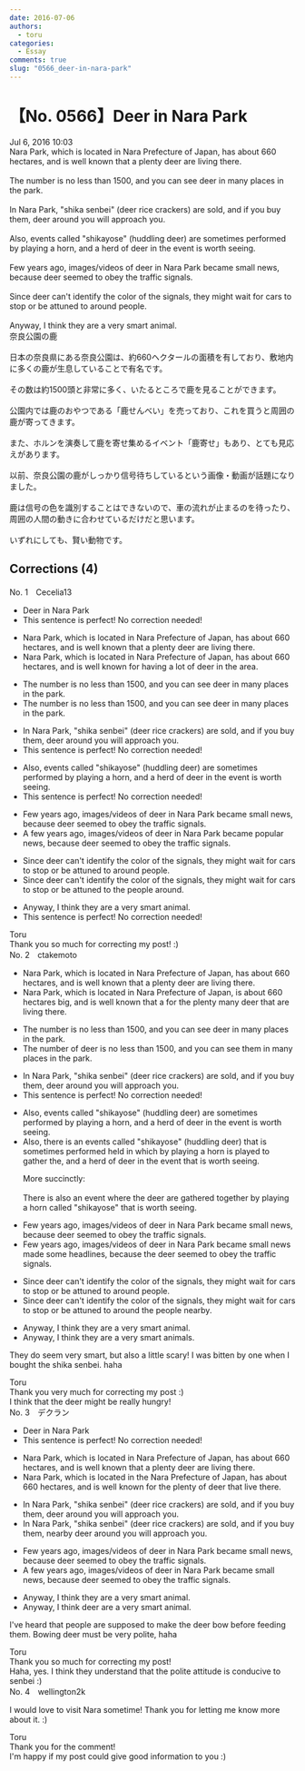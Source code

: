 ```yaml
---
date: 2016-07-06
authors:
  - toru
categories:
  - Essay
comments: true
slug: "0566_deer-in-nara-park"
---
```


# 【No. 0566】Deer in Nara Park
<div class="date">Jul 6, 2016 10:03</div>
<div id="post"><div id="body_show_ori">
Nara Park, which is located in Nara Prefecture of Japan, has about 660 hectares, and is well known that a plenty deer are living there.<br/><br/>The number is no less than 1500, and you can see deer in many places in the park.<br/><br/>In Nara Park, "shika senbei" (deer rice crackers) are sold, and if you buy them, deer around you will approach you.<br/><br/>Also, events called "shikayose" (huddling deer) are sometimes performed by playing a horn, and a herd of deer in the event is worth seeing.<br/><br/>Few years ago, images/videos of deer in Nara Park became small news, because deer seemed to obey the traffic signals.<br/><br/>Since deer can't identify the color of the signals, they might wait for cars to stop or be attuned to around people.<br/><br/>Anyway, I think they are a very smart animal.
</div></div>

<!-- more -->

<div id="post_ja"><div id="body_show_mo">
奈良公園の鹿<br/><br/>日本の奈良県にある奈良公園は、約660ヘクタールの面積を有しており、敷地内に多くの鹿が生息していることで有名です。<br/><br/>その数は約1500頭と非常に多く、いたるところで鹿を見ることができます。<br/><br/>公園内では鹿のおやつである「鹿せんべい」を売っており、これを買うと周囲の鹿が寄ってきます。<br/><br/>また、ホルンを演奏して鹿を寄せ集めるイベント「鹿寄せ」もあり、とても見応えがあります。<br/><br/>以前、奈良公園の鹿がしっかり信号待ちしているという画像・動画が話題になりました。<br/><br/>鹿は信号の色を識別することはできないので、車の流れが止まるのを待ったり、周囲の人間の動きに合わせているだけだと思います。<br/><br/>いずれにしても、賢い動物です。
</div></div>

## Corrections (4)
<div id="block"><div class="first_name"> No. 1　<span class="just_name">Cecelia13</span></div><div id="block2">
<ul class="correction_field">
<li class="incorrect">Deer in Nara Park</li>
<li class="corrected perfect">This sentence is perfect! No correction needed!</li>
</ul>
<ul class="correction_field">
<li class="incorrect">Nara Park, which is located in Nara Prefecture of Japan, has about 660 hectares, and is well known that a plenty deer are living there.</li>
<li class="corrected correct">
Nara Park, which is located in Nara Prefecture of Japan, has about 660 hectares, and is well known <span class="f_blue">for having a lot of</span> deer <span class="f_blue">in the area</span>.
</li>
</ul>
<ul class="correction_field">
<li class="incorrect">The number is no less than 1500, and you can see deer in many places in the park.</li>
<li class="corrected correct">
The number is no less than 1500, and you can see deer in many places<span class="f_blue"><span class="sline"> in the park</span></span>.
</li>
</ul>
<ul class="correction_field">
<li class="incorrect">In Nara Park, "shika senbei" (deer rice crackers) are sold, and if you buy them, deer around you will approach you.</li>
<li class="corrected perfect">This sentence is perfect! No correction needed!</li>
</ul>
<ul class="correction_field">
<li class="incorrect">Also, events called "shikayose" (huddling deer) are sometimes performed by playing a horn, and a herd of deer in the event is worth seeing.</li>
<li class="corrected perfect">This sentence is perfect! No correction needed!</li>
</ul>
<ul class="correction_field">
<li class="incorrect">Few years ago, images/videos of deer in Nara Park became small news, because deer seemed to obey the traffic signals.</li>
<li class="corrected correct">
<span class="f_blue">A f</span>ew years ago, images/videos of deer in Nara Park became <span class="f_blue">popular</span> news, because deer seemed to obey the traffic signals.
</li>
</ul>
<ul class="correction_field">
<li class="incorrect">Since deer can't identify the color of the signals, they might wait for cars to stop or be attuned to around people.</li>
<li class="corrected correct">
Since deer can't identify the color of the signals, they might wait for cars to stop or be <span class="f_red">attuned to</span> <span class="f_blue">the people </span>around.
</li>
</ul>
<ul class="correction_field">
<li class="incorrect">Anyway, I think they are a very smart animal.</li>
<li class="corrected perfect">This sentence is perfect! No correction needed!</li>
</ul>
</div><div class="name"><span class="just_name">Toru</span><br>
Thank you so much for correcting my post! :)
</div>
</div>
<div id="block"><div class="first_name"> No. 2　<span class="just_name">ctakemoto</span></div><div id="block2">
<ul class="correction_field">
<li class="incorrect">Nara Park, which is located in Nara Prefecture of Japan, has about 660 hectares, and is well known that a plenty deer are living there.</li>
<li class="corrected correct">
Nara Park, which is located in Nara Prefecture of Japan, <span class="f_blue">is</span> about 660 hectares<span class="f_blue"> big</span>, and is well known <span class="sline"><span class="f_red">that a</span></span><span class="f_blue"> for the</span> <span class="sline"><span class="f_red">plenty</span></span><span class="f_blue"> many</span> deer <span class="f_blue">that </span>are living there.
</li>
</ul>
<ul class="correction_field">
<li class="incorrect">The number is no less than 1500, and you can see deer in many places in the park.</li>
<li class="corrected correct">
The number <span class="f_blue">of deer </span>is no less than 1500, and you can see <span class="f_blue">them</span> in many places in the park.
</li>
</ul>
<ul class="correction_field">
<li class="incorrect">In Nara Park, "shika senbei" (deer rice crackers) are sold, and if you buy them, deer around you will approach you.</li>
<li class="corrected perfect">This sentence is perfect! No correction needed!</li>
</ul>
<ul class="correction_field">
<li class="incorrect">Also, events called "shikayose" (huddling deer) are sometimes performed by playing a horn, and a herd of deer in the event is worth seeing.</li>
<li class="corrected correct">
Also, <span class="f_blue">there is an </span>event<span class="f_red"><span class="sline">s</span></span> called "shikayose" (huddling deer) <span class="f_blue">that is</span> sometimes <span class="sline"><span class="f_red">performed</span></span><span class="f_blue"> held in which</span> <span class="sline"><span class="f_red">by playing</span></span> a horn <span class="f_blue">is played to gather the</span><span class="sline"><span class="f_red">, and a herd of</span></span> deer <span class="sline"><span class="f_red">in the event</span></span> that is worth seeing.
<p class="correction_comment">More succinctly:<br/><br/>There is also an event where the deer are gathered together by playing a horn called "shikayose" that is worth seeing.</p>
</li>
</ul>
<ul class="correction_field">
<li class="incorrect">Few years ago, images/videos of deer in Nara Park became small news, because deer seemed to obey the traffic signals.</li>
<li class="corrected correct">
Few years ago, images/videos of deer in Nara Park became <span class="sline"><span class="f_red">small news</span></span><span class="f_blue"> made some headlines</span>, because <span class="f_blue">the </span>deer seemed to obey the traffic signals.
</li>
</ul>
<ul class="correction_field">
<li class="incorrect">Since deer can't identify the color of the signals, they might wait for cars to stop or be attuned to around people.</li>
<li class="corrected correct">
Since deer can't identify the color of the signals, they might wait for cars to stop or be attuned to <span class="sline"><span class="f_red">around</span></span><span class="f_blue"> the</span> people<span class="f_blue"> nearby</span>.
</li>
</ul>
<ul class="correction_field">
<li class="incorrect">Anyway, I think they are a very smart animal.</li>
<li class="corrected correct">
Anyway, I think they are <span class="sline"><span class="f_red">a</span></span> very smart animal<span class="f_blue">s</span>.
</li>
</ul>
<p class="comment_small">
 They do seem very smart, but also a little scary! I was bitten by one when I bought the shika senbei. haha
</p>

</div><div class="name"><span class="just_name">Toru</span><br>
Thank you very much for correcting my post :)<br/>I think that the deer might be really hungry!
</div>
</div>
<div id="block"><div class="first_name"> No. 3　<span class="just_name">デクラン</span></div><div id="block2">
<ul class="correction_field">
<li class="incorrect">Deer in Nara Park</li>
<li class="corrected perfect">This sentence is perfect! No correction needed!</li>
</ul>
<ul class="correction_field">
<li class="incorrect">Nara Park, which is located in Nara Prefecture of Japan, has about 660 hectares, and is well known that a plenty deer are living there.</li>
<li class="corrected correct">
Nara Park, which is located in <span class="f_red">the </span>Nara Prefecture of Japan, has about 660 hectares, and is well known <span class="f_blue">for the plenty of deer that live there</span>.
</li>
</ul>
<ul class="correction_field">
<li class="incorrect">In Nara Park, "shika senbei" (deer rice crackers) are sold, and if you buy them, deer around you will approach you.</li>
<li class="corrected correct">
In Nara Park, "shika senbei" (deer rice crackers) are sold, and if you buy them, <span class="f_blue">nearby </span>deer <span class="sline">around yo</span>u will approach you.
</li>
</ul>
<ul class="correction_field">
<li class="incorrect">Few years ago, images/videos of deer in Nara Park became small news, because deer seemed to obey the traffic signals.</li>
<li class="corrected correct">
<span class="f_red">A </span>few years ago, images/videos of deer in Nara Park became small news, because deer seemed to obey the traffic signals.
</li>
</ul>
<ul class="correction_field">
<li class="incorrect">Anyway, I think they are a very smart animal.</li>
<li class="corrected correct">
Anyway, I think <span class="f_blue">deer</span> are a very smart animal.
</li>
</ul>
<p class="comment_small">
 I've heard that people are supposed to make the deer bow before feeding them. Bowing deer must be very polite, haha
</p>

</div><div class="name"><span class="just_name">Toru</span><br>
Thank you so much for correcting my post!<br/>Haha, yes. I think they understand that the polite attitude is conducive to senbei :)
</div>
</div>
<div id="block"><div class="first_name"> No. 4　<span class="just_name">wellington2k</span></div><div id="block2">
<p class="comment_small">
 I would love to visit Nara sometime! Thank you for letting me know more about it. :)
</p>

</div><div class="name"><span class="just_name">Toru</span><br>
Thank you for the comment!<br/>I'm happy if my post could give good information to you :)
</div>
</div>
